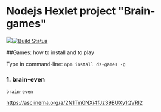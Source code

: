 # Nodejs Hexlet project "Brain-games"

<a href="https://codeclimate.com/github/dzavolskaya/project-lvl1-s454/maintainability"><img src="https://api.codeclimate.com/v1/badges/9fd761959a85855ba8f1/maintainability" /></a>[![Build Status](https://travis-ci.com/dzavolskaya/project-lvl1-s454.svg?branch=master)](https://travis-ci.com/dzavolskaya/project-lvl1-s454)

##Games: how to install and to play

Type in command-line:
`npm install dz-games -g`

### 1. brain-even

`brain-even`

https://asciinema.org/a/2N1Tm0NXi4fJz39BUXy1QVRl2
